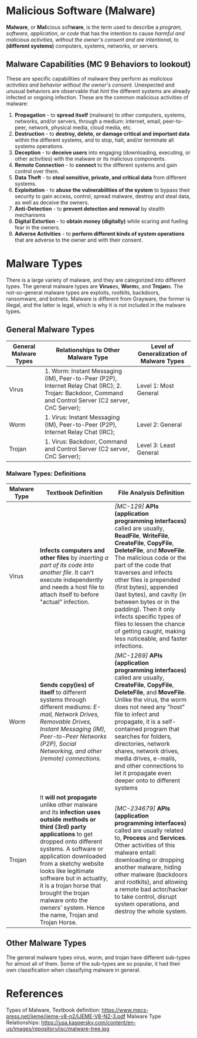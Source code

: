 # Malicious Software (Malware)

**Malware**, or **Mal**icious soft**ware**, is the term used to describe a *program, software, application, or code* that has the intention to cause *harmful and malicious activities, without the owner's consent and are intentional,* to **(different systems)** computers, systems, networks, or servers.

## Malware Capabilities (MC 9 Behaviors to lookout)
These are specific capabilities of malware they perform as *malicious activities and behavior without the owner's consent.* Unexpected and unusual behaviors are observable that _hint_ the different systems are already infected or ongoing infection. These are the common malicious activities of malware:
1. **Propagation**        - to **spread itself** (malware) to other computers, systems, networks, and/or servers, through a medium: internet, email, peer-to-peer, network, physical media, cloud media, etc.
2. **Destruction**        - to **destroy, delete, or damage critical and important data** within the different systems, and to stop, halt, and/or terminate all systems operations.
3. **Deception**          - to **deceive users** into engaging (downloading, executing, or other activities) with the malware or its malicious components.
4. **Remote Connection**  - to **connect** to the different systems and gain control over them.
5. **Data Theft**         - to **steal sensitive, private, and critical data** from different systems.
6. **Exploitation**       - to **abuse the vulnerabilities of the system** to bypass their security to gain access, control, spread malware, destroy and steal data, as well as deceive the owners.
7. **Anti-Detection**     - to **prevent detection and removal** by stealth mechanisms
8. **Digital Extortion**  - to **obtain money (digitally)** while scaring and fueling fear in the owners.
9. **Adverse Activities** - to **perform different kinds of system operations** that are adverse to the owner and with their consent.

# Malware Types
There is a large variety of malware, and they are categorized into different types. The general malware types are **Virus**es, **Worm**s, and **Trojan**s. The not-so-general malware types are exploits, rootkits, backdoors, ransomware, and botnets. Malware is different from Grayware, the former is illegal, and the latter is legal, which is why it is not included in the malware types.

## General Malware Types
| General Malware Types | Relationships to Other Malware Type | Level of Generalization of Malware Types | 
| ---          | ---                                 | ---                                      |
| Virus        | 1. Worm: Instant Messaging (IM), Peer-to-Peer (P2P), Internet Relay Chat (IRC); 2. Trojan: Backdoor, Command and Control Server (C2 server, CnC Server); | Level 1: Most General |
| Worm         | 1. Virus: Instant Messaging (IM), Peer-to-Peer (P2P), Internet Relay Chat (IRC); | Level 2: General |
| Trojan       | 1. Virus: Backdoor, Command and Control Server (C2 server, CnC Server); | Level 3: Least General |

### Malware Types: Definitions
| Malware Type | Textbook Definition | File Analysis Definition |
| ---          | ---        | ---           |
| Virus        | **Infects computers and other files** by _inserting a part of its code into another file_. It can't execute independently and needs a host file to attach itself to before "actual" infection. | _[MC-129]_ **APIs (application programming interfaces)** called are usually, **ReadFile**, **WriteFile**, **CreateFile**, **CopyFile**, **DeleteFile**, and **MoveFile**. The malicious code or the part of the code that traverses and infects other files is prepended (first bytes), appended (last bytes),  and cavity (in between bytes or in the padding). Then it only infects specific types of files to lessen the chance of getting caught, making less noticeable, and faster infections. |
| Worm         | **Sends copy(ies) of itself** to different systems through different mediums: _E-mail, Network Drives, Removable Drives, Instant Messaging (IM), Peer-to-Peer Networks (P2P), Social Networking, and other (remote) connections._ | _[MC-1269]_ **APIs (application programming interfaces)** called are usually, **CreateFile**, **CopyFile**, **DeleteFile**, and **MoveFile**. Unlike the virus, the worm does not need any "host" file to infect and propagate, it is a self-contained program that searches for folders, directories, network shares, network drives, media drives, e-mails, and other connections to let it propagate even deeper onto to different systems | 
| Trojan       | It **will not propagate** unlike other malware and its **infection uses outside methods or third (3rd) party applications** to get dropped onto different systems. A software or application downloaded from a sketchy website looks like legitimate software but in actuality, it is a trojan horse that brought the trojan malware onto the owners' system. Hence the name, Trojan and Trojan Horse. | _[MC-234679]_ **APIs (application programming interfaces)** called are usually related to, **Process** and **Services**. Other activities of this malware entail: downloading or dropping another malware, hiding other malware (backdoors and rootkits), and allowing a remote bad actor/hacker to take control, disrupt system operations, and destroy the whole system. | 

## Other Malware Types
The general malware types virus, worm, and trojan have different sub-types for almost all of them. Some of the sub-types are so popular, it had their own classification when classifying malware in general.



# References
Types of Malware, Textbook definition: https://www.mecs-press.net/ijeme/ijeme-v8-n2/IJEME-V8-N2-3.pdf
Malware Type Relationships: https://usa.kaspersky.com/content/en-us/images/repository/isc/malware-tree.jpg

